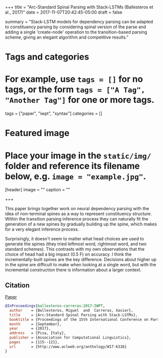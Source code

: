 +++
title = "Arc-Standard Spinal Parsing with Stack-LSTMs (Ballesteros et al., 2017)"
date = 2017-11-07T20:42:45-05:00
draft = false

summary = "Stack-LSTM models for dependency parsing can be adapted to constituency parsing by considering spinal version of the parse and adding a single 'create-node' operation to the transition-based parsing scheme, giving an elegant algorithm and competitive results."

# Tags and categories
# For example, use `tags = []` for no tags, or the form `tags = ["A Tag", "Another Tag"]` for one or more tags.
tags = ["paper", "iwpt", "syntax"]
categories = []

# Featured image
# Place your image in the `static/img/` folder and reference its filename below, e.g. `image = "example.jpg"`.
[header]
image = ""
caption = ""

+++

This paper brings together work on neural dependency parsing with the idea of non-terminal spines as a way to represent constituency structure.
Within the transition parsing inference process they can naturally fit the generation of a new spines by gradually building up the spine, which makes for a very elegant inference process.

Surprisingly, it doesn't seem to matter what head choices are used to generate the spines (they tried leftmost word, rightmost word, and two standard schemes).
This contrasts with my own observations that the choice of head had a big impact (0.5 F) on accuracy.
I think the incrementally-built spines are the key difference.
Decisions about higher up in the spine are difficult to make when looking at a single word, but with the incremental construction there is information about a larger context.

## Citation

[Paper](http://www.aclweb.org/anthology/W17-6316)

```bibtex
@InProceedings{ballesteros-carreras:2017:IWPT,
  author    = {Ballesteros, Miguel  and  Carreras, Xavier},
  title     = {Arc-Standard Spinal Parsing with Stack-LSTMs},
  booktitle = {Proceedings of the 15th International Conference on Parsing Technologies},
  month     = {September},
  year      = {2017},
  address   = {Pisa, Italy},
  publisher = {Association for Computational Linguistics},
  pages     = {115--121},
  url       = {http://www.aclweb.org/anthology/W17-6316}
}
```
